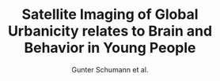 ---
cat: gaia
subcat: platform
bestof: false
author: Gunter Schumann et al.
title: Satellite Imaging of Global Urbanicity relates to Brain and Behavior in Young People
year: 2021
type: misc
---